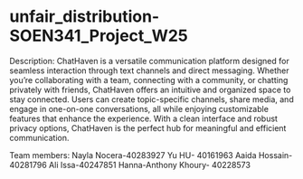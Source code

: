 # unfair_distribution-SOEN341_Project_W25

Description: 
ChatHaven is a versatile communication platform designed for seamless interaction through text channels and direct messaging. 
Whether you’re collaborating with a team, connecting with a community, or chatting privately with friends, 
ChatHaven offers an intuitive and organized space to stay connected. Users can create topic-specific channels, 
share media, and engage in one-on-one conversations, all while enjoying customizable features that enhance the experience. 
With a clean interface and robust privacy options, ChatHaven is the perfect hub for meaningful and efficient communication.



Team members:
Nayla Nocera-40283927
Yu HU- 40161963
Aaida Hossain- 40281796
Ali Issa-40247851
Hanna-Anthony Khoury- 40228573
